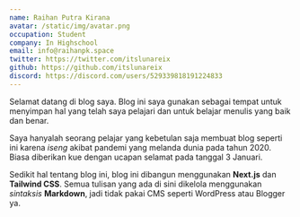 ```yaml
---
name: Raihan Putra Kirana
avatar: /static/img/avatar.png
occupation: Student
company: In Highschool
email: info@raihanpk.space
twitter: https://twitter.com/itslunareix
github: https://github.com/itslunareix
discord: https://discord.com/users/529339818191224833
---
```


Selamat datang di blog saya. Blog ini saya gunakan sebagai tempat untuk menyimpan hal yang telah saya pelajari dan untuk belajar menulis yang baik dan benar.

Saya hanyalah seorang pelajar yang kebetulan saja membuat blog seperti ini karena _iseng_ akibat pandemi yang melanda dunia pada tahun 2020. Biasa diberikan kue dengan ucapan selamat pada tanggal 3 Januari.

Sedikit hal tentang blog ini, blog ini dibangun menggunakan **Next.js** dan **Tailwind CSS**. Semua tulisan yang ada di sini dikelola menggunakan _sintaksis_ **Markdown**, jadi tidak pakai CMS seperti WordPress atau Blogger ya.

